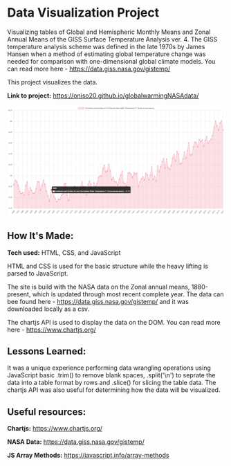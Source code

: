 # Data Visualization Project

Visualizing tables of Global and Hemispheric Monthly Means and Zonal Annual Means of the GISS Surface Temperature Analysis ver. 4. The GISS temperature analysis scheme was defined in the late 1970s by James Hansen when a method of estimating global temperature change was needed for comparison with one-dimensional global climate models. You can read more here - https://data.giss.nasa.gov/gistemp/

This project visualizes the data.

**Link to project:** https://oniso20.github.io/globalwarmingNASAdata/

![alt tag](nasadata.png?raw=true 'Zonal annual means 1880 to Date')

## How It's Made:

**Tech used:** HTML, CSS, and JavaScript

HTML and CSS is used for the basic structure while the heavy lifting is parsed to JavaScript.

The site is build with the NASA data on the Zonal annual means, 1880-present, which is updated through most recent complete year. The data can bee found here - https://data.giss.nasa.gov/gistemp/ and it was downloaded locally as a csv.

The chartjs API is used to display the data on the DOM. You can read more here - https://www.chartjs.org/

## Lessons Learned:

It was a unique experience performing data wrangling operations using JavaScript basic .trim() to remove blank spaces, .split('\n') to seprate the data into a table format by rows and .slice() for slicing the table data. The chartjs API was also useful for determining how the data will be visualized.

## Useful resources:

**Chartjs:** https://www.chartjs.org/

**NASA Data:** https://data.giss.nasa.gov/gistemp/

**JS Array Methods:** https://javascript.info/array-methods
